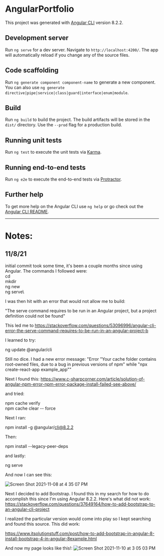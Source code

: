 # AngularPortfolio

This project was generated with [Angular CLI](https://github.com/angular/angular-cli) version 8.2.2.

## Development server

Run `ng serve` for a dev server. Navigate to `http://localhost:4200/`. The app will automatically reload if you change any of the source files.

## Code scaffolding

Run `ng generate component component-name` to generate a new component. You can also use `ng generate directive|pipe|service|class|guard|interface|enum|module`.

## Build

Run `ng build` to build the project. The build artifacts will be stored in the `dist/` directory. Use the `--prod` flag for a production build.

## Running unit tests

Run `ng test` to execute the unit tests via [Karma](https://karma-runner.github.io).

## Running end-to-end tests

Run `ng e2e` to execute the end-to-end tests via [Protractor](http://www.protractortest.org/).

## Further help

To get more help on the Angular CLI use `ng help` or go check out the [Angular CLI README](https://github.com/angular/angular-cli/blob/master/README.md).


---------------------------------------------------------------------------------------------------------------------------------------------------------------------

# Notes: 

## 11/8/21

initial commit took some time, it's been a couple months since using Angular. The commands I followed were:\
cd\
mkdir\
ng new\
ng serve\

I was then hit with an error that would not allow me to build:

"The serve command requires to be run in an Angular project, but a project definition could not be found"

This led me to https://stackoverflow.com/questions/53096996/angular-cli-error-the-serve-command-requires-to-be-run-in-an-angular-project-b

I learned to try:

ng update @angular/cli

Still no dice. I had a new error message: "Error "Your cache folder contains root-owned files, due to a bug in previous versions of npm" while "npx create-react-app example_app""

Next I found this: https://www.c-sharpcorner.com/article/solution-of-angular-npm-error-npm-error-package-install-failed-see-above/

and tried:

npm cache verify  
npm cache clear -- force  

Next I ran:

npm install -g @angular/cli@8.2.2

Then:

npm install --legacy-peer-deps

and lastly:

ng serve

And now I can see this:


![Screen Shot 2021-11-08 at 4 35 07 PM](https://user-images.githubusercontent.com/44537080/140824271-ea77e417-9b78-4138-8a9a-13aeba9183f2.png)

Next I decided to add Bootstrap. I found this in my search for how to do accomplish this since I'm using Angular 8.2.2. Here's what did not work:
https://stackoverflow.com/questions/37649164/how-to-add-bootstrap-to-an-angular-cli-project

I realized the particular version would come into play so I kept searching and found this source. This did work:

https://www.itsolutionstuff.com/post/how-to-add-bootstrap-in-angular-8-install-bootstrap-4-in-angular-8example.html


And now my page looks like this!:
![Screen Shot 2021-11-10 at 3 05 03 PM](https://user-images.githubusercontent.com/44537080/141185960-ae4afeb7-198e-40aa-aefd-4c026a0ad5e4.png)

